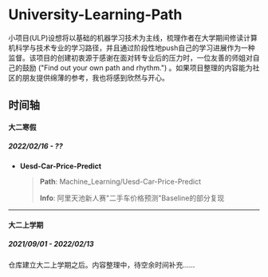 # University-Learning-Path
小项目(ULP)设想将以基础的机器学习技术为主线，梳理作者在大学期间修读计算机科学与技术专业的学习路径，并且通过阶段性地push自己的学习进展作为一种监督。该项目的创建初衷源于感谢在面对转专业后的压力时，一位友善的师姐对自己的鼓励 ("Find out your own path and rhythm.") 。如果项目整理的内容能为社区的朋友提供绵薄的参考，我也将感到欣然与开心。

## 时间轴

#### 大二寒假

##### 2022/02/16 - ?? 

- **Uesd-Car-Price-Predict**

  > **Path**: Machine_Learning/Uesd-Car-Price-Predict
  >
  > **Info**:   阿里天池新人赛"二手车价格预测"Baseline的部分复现

---

#### 大二上学期

##### 2021/09/01 - 2022/02/13

仓库建立大二上学期之后。内容整理中，待空余时间补充……

